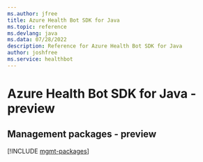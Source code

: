 ```yaml
---
ms.author: jfree
title: Azure Health Bot SDK for Java
ms.topic: reference
ms.devlang: java
ms.data: 07/28/2022
description: Reference for Azure Health Bot SDK for Java
author: joshfree
ms.service: healthbot
---
```

# Azure Health Bot SDK for Java - preview

## Management packages - preview
[!INCLUDE [mgmt-packages](health-bot-mgmt-index.md)]
